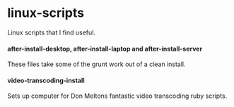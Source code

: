 # linux-scripts
Linux scripts that I find useful.

#### after-install-desktop, after-install-laptop and after-install-server
These files take some of the grunt work out of a clean install.

#### video-transcoding-install
Sets up computer for Don Meltons fantastic video transcoding ruby scripts.

